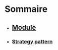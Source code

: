# Sommaire

- ## [Module](/python/part_8/part_8.md)
- ### [Strategy pattern](/python/part_9/part_9.md)
